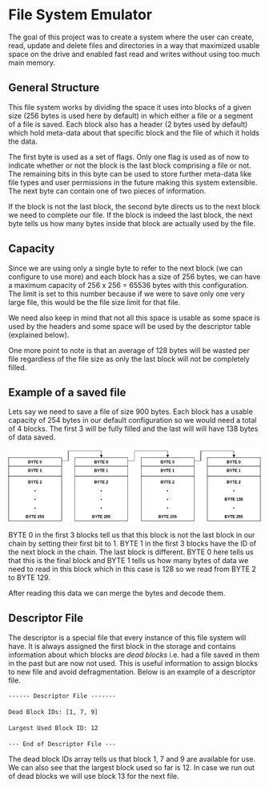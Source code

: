 # File System Emulator
The goal of this project was to create a system where the user can create, read, update and delete files and directories in a way that maximized usable space on the drive and enabled fast read and writes without using too much main memory.

## General Structure
This file system works by dividing the space it uses into blocks of a given size (256 bytes is used here by default) in which either a file or a segment of a file is saved. Each block also has a header (2 bytes used by default) which hold meta-data about that specific block and the file of which it holds the data.

The first byte is used as a set of flags. Only one flag is used as of now to indicate whether or not the block is the last block comprising a file or not. The remaining bits in this byte can be used to store further meta-data like file types and user permissions in the future making this system extensible. The next byte can contain one of two pieces of information.

If the block is not the last block, the second byte directs us to the next block we need to complete our file. If the block is indeed the last block, the next byte tells us how many bytes inside that block are actually used by the file.

## Capacity
Since we are using only a single byte to refer to the next block (we can configure to use more) and each block has a size of 256 bytes, we can have a maximum capacity of
256 x 256 = 65536 bytes with this configuration. The limit is set to this number because if we were to save only one very large file, this would be the file size limit for that file.

We need also keep in mind that not all this space is usable as some space is used by the headers and some space will be used by the descriptor table (explained below).

One more point to note is that an average of 128 bytes will be wasted per file regardless of the file size as only the last block will not be completely filled.

## Example of a saved file
Lets say we need to save a file of size 900 bytes. Each block has a usable capacity of 254 bytes in our default configuration so we would need a total of 4 blocks. The first 3 will be fully filled and the last will will have 138 bytes of data saved.

![Figure 1](./shared/figure_01.png)

BYTE 0 in the first 3 blocks tell us that this block is not the last block in our chain by setting their first bit to 1. BYTE 1 in the first 3 blocks have the ID of the next block in the chain. The last block is different. BYTE 0 here tells us that this is the final block and BYTE 1 tells us how many bytes of data we need to read in this block which in this case is 128 so we read from BYTE 2 to BYTE 129.

After reading this data we can merge the bytes and decode them.

## Descriptor File
The descriptor is a special file that every instance of this file system will have. It is always assigned the first block in the storage and contains information about which blocks are *dead blocks* i.e. had a file saved in them in the past but are now not used. This is useful information to assign blocks to new file and avoid defragmentation. Below is an example of a descriptor file.

```
------ Descriptor File -------

Dead Block IDs: [1, 7, 9]

Largest Used Block ID: 12

--- End of Descriptor File ---
```

The dead block IDs array tells us that block 1, 7 and 9 are available for use. We can also see that the largest block used so far is 12. In case we run out of dead blocks we will use block 13 for the next file.
